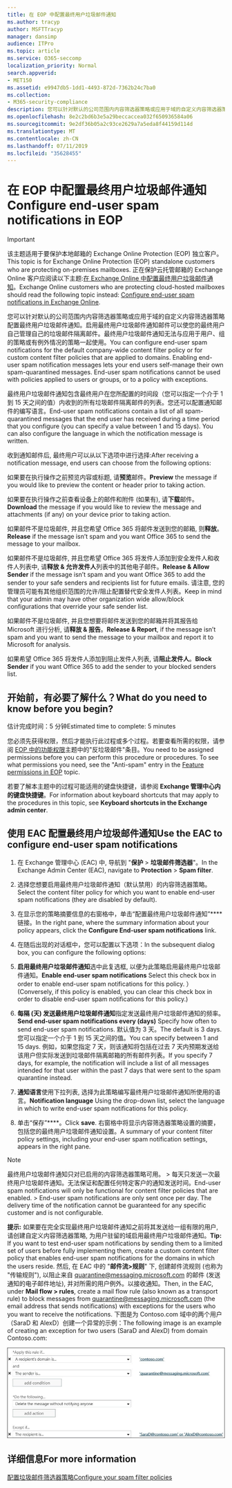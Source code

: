```yaml
---
title: 在 EOP 中配置最终用户垃圾邮件通知
ms.author: tracyp
author: MSFTTracyp
manager: dansimp
audience: ITPro
ms.topic: article
ms.service: O365-seccomp
localization_priority: Normal
search.appverid:
- MET150
ms.assetid: e9947db5-1dd1-4493-872d-7362b24c7ba0
ms.collection:
- M365-security-compliance
description: 您可以针对默认的公司范围内内容筛选器策略或应用于域的自定义内容筛选器策略配置最终用户垃圾邮件通知。
ms.openlocfilehash: 8e2c2bd6b3e5a29beccaccea032f650936584a06
ms.sourcegitcommit: 9e2df36b05a2c93ce2629a7a5eda8f44159d114d
ms.translationtype: MT
ms.contentlocale: zh-CN
ms.lasthandoff: 07/11/2019
ms.locfileid: "35628455"
---
```

# <a name="configure-end-user-spam-notifications-in-eop"></a><span data-ttu-id="62c5d-103">在 EOP 中配置最终用户垃圾邮件通知</span><span class="sxs-lookup"><span data-stu-id="62c5d-103">Configure end-user spam notifications in EOP</span></span>
  
> [!IMPORTANT]
> <span data-ttu-id="62c5d-104">该主题适用于要保护本地邮箱的 Exchange Online Protection (EOP) 独立客户。</span><span class="sxs-lookup"><span data-stu-id="62c5d-104">This topic is for Exchange Online Protection (EOP) standalone customers who are protecting on-premises mailboxes.</span></span> <span data-ttu-id="62c5d-105">正在保护云托管邮箱的 Exchange Online 客户应阅读以下主题:[在 Exchange Online 中配置最终用户垃圾邮件通知](configure-end-user-spam-notifications-in-exchange-online.md)。</span><span class="sxs-lookup"><span data-stu-id="62c5d-105">Exchange Online customers who are protecting cloud-hosted mailboxes should read the following topic instead: [Configure end-user spam notifications in Exchange Online](configure-end-user-spam-notifications-in-exchange-online.md).</span></span> 
  
<span data-ttu-id="62c5d-p102">您可以针对默认的公司范围内内容筛选器策略或应用于域的自定义内容筛选器策略配置最终用户垃圾邮件通知。启用最终用户垃圾邮件通知邮件可以使您的最终用户自己管理自己的垃圾邮件隔离邮件。最终用户垃圾邮件通知无法与应用于用户、组的策略或有例外情况的策略一起使用。</span><span class="sxs-lookup"><span data-stu-id="62c5d-p102">You can configure end-user spam notifications for the default company-wide content filter policy or for custom content filter policies that are applied to domains. Enabling end-user spam notification messages lets your end users self-manage their own spam-quarantined messages. End-user spam notifications cannot be used with policies applied to users or groups, or to a policy with exceptions.</span></span>
  
<span data-ttu-id="62c5d-p103">最终用户垃圾邮件通知包含最终用户在您所配置的时间段（您可以指定一个介于 1 到 15 天之间的值）内收到的所有垃圾邮件隔离邮件的列表。您还可以配置通知邮件的编写语言。</span><span class="sxs-lookup"><span data-stu-id="62c5d-p103">End-user spam notifications contain a list of all spam-quarantined messages that the end user has received during a time period that you configure (you can specify a value between 1 and 15 days). You can also configure the language in which the notification message is written.</span></span>
  
<span data-ttu-id="62c5d-111">收到通知邮件后, 最终用户可以从以下选项中进行选择:</span><span class="sxs-lookup"><span data-stu-id="62c5d-111">After receiving a notification message, end users can choose from the following options:</span></span>

<span data-ttu-id="62c5d-112">如果要在执行操作之前预览内容或标题, 请**预览**邮件。</span><span class="sxs-lookup"><span data-stu-id="62c5d-112">**Preview** the message if you would like to preview the content or header prior to taking action.</span></span>

<span data-ttu-id="62c5d-113">如果要在执行操作之前查看设备上的邮件和附件 (如果有), 请**下载**邮件。</span><span class="sxs-lookup"><span data-stu-id="62c5d-113">**Download** the message if you would like to review the message and attachments (if any) on your device prior to taking action.</span></span>

<span data-ttu-id="62c5d-114">如果邮件不是垃圾邮件, 并且您希望 Office 365 将邮件发送到您的邮箱, 则**释放**。</span><span class="sxs-lookup"><span data-stu-id="62c5d-114">**Release** if the message isn’t spam and you want Office 365 to send the message to your mailbox.</span></span>

<span data-ttu-id="62c5d-115">如果邮件不是垃圾邮件, 并且您希望 Office 365 将发件人添加到安全发件人和收件人列表中, 请**释放 & 允许发件人**列表中的其他电子邮件。</span><span class="sxs-lookup"><span data-stu-id="62c5d-115">**Release & Allow Sender** if the message isn’t spam and you want Office 365 to add the sender to your safe senders and recipients list for future emails.</span></span> <span data-ttu-id="62c5d-116">请注意, 您的管理员可能有其他组织范围的允许/阻止配置替代安全发件人列表。</span><span class="sxs-lookup"><span data-stu-id="62c5d-116">Keep in mind that your admin may have other organization wide allow/block configurations that override your safe sender list.</span></span>

<span data-ttu-id="62c5d-117">如果邮件不是垃圾邮件, 并且您想要将邮件发送到您的邮箱并将其报告给 Microsoft 进行分析, 请**释放 & 报告**。</span><span class="sxs-lookup"><span data-stu-id="62c5d-117">**Release & Report**, if the message isn’t spam and you want to send the message to your mailbox and report it to Microsoft for analysis.</span></span>

<span data-ttu-id="62c5d-118">如果希望 Office 365 将发件人添加到阻止发件人列表, 请**阻止发件人**。</span><span class="sxs-lookup"><span data-stu-id="62c5d-118">**Block Sender** if you want Office 365 to add the sender to your blocked senders list.</span></span>
  
## <a name="what-do-you-need-to-know-before-you-begin"></a><span data-ttu-id="62c5d-119">开始前，有必要了解什么？</span><span class="sxs-lookup"><span data-stu-id="62c5d-119">What do you need to know before you begin?</span></span>
<span data-ttu-id="62c5d-120"><a name="sectionSection0"> </a></span><span class="sxs-lookup"><span data-stu-id="62c5d-120"></span></span>

<span data-ttu-id="62c5d-121">估计完成时间：5 分钟</span><span class="sxs-lookup"><span data-stu-id="62c5d-121">Estimated time to complete: 5 minutes</span></span>
  
<span data-ttu-id="62c5d-p105">您必须先获得权限，然后才能执行此过程或多个过程。若要查看所需的权限，请参阅 [EOP 中的功能权限](eop/feature-permissions-in-eop.md)主题中的"反垃圾邮件"条目。</span><span class="sxs-lookup"><span data-stu-id="62c5d-p105">You need to be assigned permissions before you can perform this procedure or procedures. To see what permissions you need, see the "Anti-spam" entry in the [Feature permissions in EOP](eop/feature-permissions-in-eop.md) topic.</span></span> 
  
<span data-ttu-id="62c5d-124">若要了解本主题中的过程可能适用的键盘快捷键，请参阅 **Exchange 管理中心内的键盘快捷键**。</span><span class="sxs-lookup"><span data-stu-id="62c5d-124">For information about keyboard shortcuts that may apply to the procedures in this topic, see **Keyboard shortcuts in the Exchange admin center**.</span></span>
  
## <a name="use-the-eac-to-configure-end-user-spam-notifications"></a><span data-ttu-id="62c5d-125">使用 EAC 配置最终用户垃圾邮件通知</span><span class="sxs-lookup"><span data-stu-id="62c5d-125">Use the EAC to configure end-user spam notifications</span></span>

1. <span data-ttu-id="62c5d-126">在 Exchange 管理中心 (EAC) 中, 导航到 "**保护** > **垃圾邮件筛选器**"。</span><span class="sxs-lookup"><span data-stu-id="62c5d-126">In the Exchange Admin Center (EAC), navigate to **Protection** > **Spam filter**.</span></span>
    
2. <span data-ttu-id="62c5d-127">选择您想要启用最终用户垃圾邮件通知（默认禁用）的内容筛选器策略。</span><span class="sxs-lookup"><span data-stu-id="62c5d-127">Select the content filter policy for which you want to enable end-user spam notifications (they are disabled by default).</span></span>
    
3. <span data-ttu-id="62c5d-128">在显示您的策略摘要信息的右窗格中，单击“配置最终用户垃圾邮件通知”\*\*\*\* 链接。</span><span class="sxs-lookup"><span data-stu-id="62c5d-128">In the right pane, where the summary information about your policy appears, click the **Configure End-user spam notifications** link.</span></span> 
    
4. <span data-ttu-id="62c5d-129">在随后出现的对话框中，您可以配置以下选项：</span><span class="sxs-lookup"><span data-stu-id="62c5d-129">In the subsequent dialog box, you can configure the following options:</span></span>
    
1. <span data-ttu-id="62c5d-130">**启用最终用户垃圾邮件通知**选中此复选框, 以便为此策略启用最终用户垃圾邮件通知。</span><span class="sxs-lookup"><span data-stu-id="62c5d-130">**Enable end-user spam notifications** Select this check box in order to enable end-user spam notifications for this policy.</span></span> <span data-ttu-id="62c5d-131">）</span><span class="sxs-lookup"><span data-stu-id="62c5d-131">(Conversely, if this policy is enabled, you can clear this check box in order to disable end-user spam notifications for this policy.)</span></span> 
    
2. <span data-ttu-id="62c5d-132">**每隔 (天) 发送最终用户垃圾邮件通知**指定发送最终用户垃圾邮件通知的频率。</span><span class="sxs-lookup"><span data-stu-id="62c5d-132">**Send end-user spam notifications every (days)** Specify how often to send end-user spam notifications.</span></span> <span data-ttu-id="62c5d-133">默认值为 3 天。</span><span class="sxs-lookup"><span data-stu-id="62c5d-133">The default is 3 days.</span></span> <span data-ttu-id="62c5d-134">您可以指定一个介于 1 到 15 天之间的值。</span><span class="sxs-lookup"><span data-stu-id="62c5d-134">You can specify between 1 and 15 days.</span></span> <span data-ttu-id="62c5d-135">例如，如果您指定 7 天，则该通知将包括在过去 7 天内预期发送给该用户但实际发送到垃圾邮件隔离邮箱的所有邮件列表。</span><span class="sxs-lookup"><span data-stu-id="62c5d-135">If you specify 7 days, for example, the notification will include a list of all messages intended for that user within the past 7 days that were sent to the spam quarantine instead.</span></span> 
    
3. <span data-ttu-id="62c5d-136">**通知语言**使用下拉列表, 选择为此策略编写最终用户垃圾邮件通知所使用的语言。</span><span class="sxs-lookup"><span data-stu-id="62c5d-136">**Notification language** Using the drop-down list, select the language in which to write end-user spam notifications for this policy.</span></span> 
    
5. <span data-ttu-id="62c5d-137">单击“保存”\*\*\*\*。</span><span class="sxs-lookup"><span data-stu-id="62c5d-137">Click **save**.</span></span> <span data-ttu-id="62c5d-138">右窗格中将显示内容筛选器策略设置的摘要，包括您的最终用户垃圾邮件通知设置。</span><span class="sxs-lookup"><span data-stu-id="62c5d-138">A summary of your content filter policy settings, including your end-user spam notification settings, appears in the right pane.</span></span>
    
> [!NOTE]
>  <span data-ttu-id="62c5d-p109">最终用户垃圾邮件通知只对已启用的内容筛选器策略可用。 >  每天只发送一次最终用户垃圾邮件通知。无法保证和配置任何特定客户的通知发送时间。</span><span class="sxs-lookup"><span data-stu-id="62c5d-p109">End-user spam notifications will only be functional for content filter policies that are enabled. >  End-user spam notifications are only sent once per day. The delivery time of the notification cannot be guaranteed for any specific customer and is not configurable.</span></span> 
  
 <span data-ttu-id="62c5d-142">**提示:** 如果要在完全实现最终用户垃圾邮件通知之前将其发送给一组有限的用户, 请创建自定义内容筛选器策略, 为用户驻留的域启用最终用户垃圾邮件通知。</span><span class="sxs-lookup"><span data-stu-id="62c5d-142">**Tip:** If you want to test end-user spam notifications by sending them to a limited set of users before fully implementing them, create a custom content filter policy that enables end-user spam notifications for the domains in which the users reside.</span></span> <span data-ttu-id="62c5d-143">然后, 在 EAC 中的 "**邮件流\>规则**" 下, 创建邮件流规则 (也称为 "传输规则"), 以阻止来自 quarantine@messaging.microsoft.com 的邮件 (发送通知的电子邮件地址), 并对所需的用户例外。以接收通知。</span><span class="sxs-lookup"><span data-stu-id="62c5d-143">Then, in the EAC, under **Mail flow \> rules**, create a mail flow rule (also known as a transport rule) to block messages from quarantine@messaging.microsoft.com (the email address that sends notifications) with exceptions for the users who you want to receive the notifications.</span></span> <span data-ttu-id="62c5d-144">下图是为 Contoso.com 域中的两个用户（SaraD 和 AlexD）创建一个异常的示例：</span><span class="sxs-lookup"><span data-stu-id="62c5d-144">The following image is an example of creating an exception for two users (SaraD and AlexD) from domain Contoso.com:</span></span> 
  
![测试最终用户垃圾邮件通知的传输规则](media/EOP-ESN-testspecificusers.jpg)
  
## <a name="for-more-information"></a><span data-ttu-id="62c5d-146">详细信息</span><span class="sxs-lookup"><span data-stu-id="62c5d-146">For more information</span></span>

[<span data-ttu-id="62c5d-147">配置垃圾邮件筛选器策略</span><span class="sxs-lookup"><span data-stu-id="62c5d-147">Configure your spam filter policies</span></span>](configure-your-spam-filter-policies.md)
  
